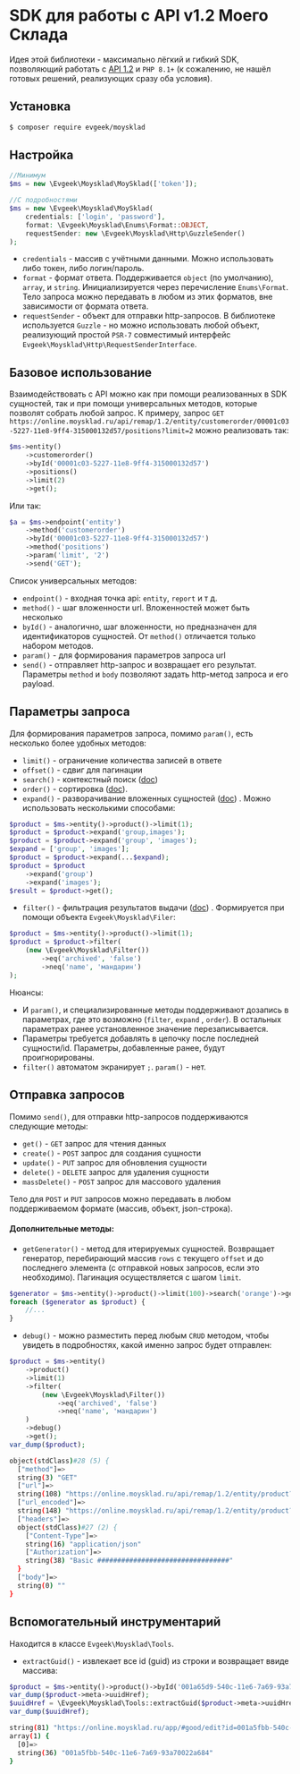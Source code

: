 # SDK для работы с API v1.2 Моего Склада

Идея этой библиотеки - максимально лёгкий и гибкий SDK, позволяющий работать
с [API 1.2](https://dev.moysklad.ru/doc/api/remap/1.2) и `PHP 8.1+` (к сожалению, не нашёл готовых решений, реализующих
сразу оба условия).

## Установка

```bash
$ composer require evgeek/moysklad
```

## Настройка

```php
//Минимум
$ms = new \Evgeek\Moysklad\MoySklad(['token']);

//С подробностями
$ms = new \Evgeek\Moysklad\MoySklad(
    credentials: ['login', 'password'],
    format: \Evgeek\Moysklad\Enums\Format::OBJECT,
    requestSender: new \Evgeek\Moysklad\Http\GuzzleSender()
);
```

* `credentials` - массив с учётными данными. Можно использовать либо токен, либо логин/пароль.
* `format` - формат ответа. Поддерживается `object` (по умолчанию), `array`, и `string`. Инициализируется через
  перечисление `Enums\Format`. Тело запроса можно передавать в любом из этих форматов, вне зависимости от формата
  ответа.
* `requestSender` - объект для отправки http-запросов. В библиотеке используется `Guzzle` - но можно использовать любой
  объект, реализующий простой `PSR-7` совместимый интерфейс `Evgeek\Moysklad\Http\RequestSenderInterface`.

## Базовое использование

Взаимодействовать с API можно как при помощи реализованных в SDK сущностей, так и при помощи универсальных методов,
которые позволят собрать любой запрос. К примеру,
запрос `GET https://online.moysklad.ru/api/remap/1.2/entity/customerorder/00001c03-5227-11e8-9ff4-315000132d57/positions?limit=2`
можно реализовать так:

```php
$ms->entity()
    ->customerorder()
    ->byId('00001c03-5227-11e8-9ff4-315000132d57')
    ->positions()
    ->limit(2)
    ->get();
```

Или так:

```php
$a = $ms->endpoint('entity')
    ->method('customerorder')
    ->byId('00001c03-5227-11e8-9ff4-315000132d57')
    ->method('positions')
    ->param('limit', '2')
    ->send('GET');
```

Список универсальных методов:

* `endpoint()` - входная точка api: `entity`, `report` и т д.
* `method()` - шаг вложенности url. Вложенностей может быть несколько
* `byId()` - аналогично, шаг вложенности, но предназначен для идентификаторов сущностей. От `method()` отличается только
  набором методов.
* `param()` - для формирования параметров запроса url
* `send()` - отправляет http-запрос и возвращает его результат. Параметры `method` и `body` позволяют задать http-метод
  запроса и его payload.

## Параметры запроса

Для формирования параметров запроса, помимо `param()`, есть несколько более удобных методов:

* `limit()` - ограничение количества записей в ответе
* `offset()` - сдвиг для пагинации
* `search()` - контекстный
  поиск ([doc](https://dev.moysklad.ru/doc/api/remap/1.2/#mojsklad-json-api-obschie-swedeniq-kontextnyj-poisk))
* `order()` -
  сортировка ([doc](https://dev.moysklad.ru/doc/api/remap/1.2/#mojsklad-json-api-obschie-swedeniq-sortirowka-ob-ektow)).
* `expand()` - разворачивание вложенных
  сущностей ([doc](https://dev.moysklad.ru/doc/api/remap/1.2/#mojsklad-json-api-obschie-swedeniq-zamena-ssylok-ob-ektami-s-pomosch-u-expand))
  . Можно использовать несколькими способами:

```php
$product = $ms->entity()->product()->limit(1);
$product = $product->expand('group,images');
$product = $product->expand('group', 'images');
$expand = ['group', 'images'];
$product = $product->expand(...$expand);
$product = $product
    ->expand('group')
    ->expand('images');
$result = $product->get();
```

* `filter()` - фильтрация результатов
  выдачи ([doc](https://dev.moysklad.ru/doc/api/remap/1.2/#mojsklad-json-api-obschie-swedeniq-fil-traciq-wyborki-s-pomosch-u-parametra-filter))
  . Формируется при помощи объекта `Evgeek\Moysklad\Filer`:

```php
$product = $ms->entity()->product()->limit(1);
$product = $product->filter(
    (new \Evgeek\Moysklad\Filter())
        ->eq('archived', 'false')
        ->neq('name', 'мандарин')
);
```

Нюансы:

* И `param()`, и специализированные методы поддерживают дозапись в параметрах, где это возможно (`filter`, `expand`
  , `order`). В остальных параметрах ранее установленное значение перезаписывается.
* Параметры требуется добавлять в цепочку после последней сущности/id. Параметры, добавленные ранее, будут
  проигнорированы.
* `filter()` автоматом экранирует `;`. `param()` - нет.

## Отправка запросов

Помимо `send()`, для отправки http-запросов поддерживаются следующие методы:

* `get()` - `GET` запрос для чтения данных
* `create()` - `POST` запрос для создания сущности
* `update()` - `PUT` запрос для обновления сущности
* `delete()` - `DELETE` запрос для удаления сущности
* `massDelete()` - `POST` запрос для массового удаления

Тело для `POST` и `PUT` запросов можно передавать в любом поддерживаемом формате (массив, объект, json-строка).

#### Дополнительные методы:

* `getGenerator()` - метод для итерируемых сущностей. Возвращает генератор, перебирающий массив `rows` с
  текущего `offset` и до последнего элемента (с отправкой новых запросов, если это необходимо). Пагинация осуществляется
  с шагом `limit`.

```php
$generator = $ms->entity()->product()->limit(100)->search('orange')->getGenerator();
foreach ($generator as $product) {
    //...
}
```

* `debug()` - можно разместить перед любым `CRUD` методом, чтобы увидеть в подробностях, какой именно запрос будет
  отправлен:

```php
$product = $ms->entity()
    ->product()
    ->limit(1)
    ->filter(
        (new \Evgeek\Moysklad\Filter())
            ->eq('archived', 'false')
            ->neq('name', 'мандарин')
    )
    ->debug()
    ->get();
var_dump($product);
```

```bash
object(stdClass)#28 (5) {
  ["method"]=>
  string(3) "GET"
  ["url"]=>
  string(108) "https://online.moysklad.ru/api/remap/1.2/entity/product?limit=1&filter=archived=false;name!=мандарин"
  ["url_encoded"]=>
  string(148) "https://online.moysklad.ru/api/remap/1.2/entity/product?limit=1&filter=archived%3Dfalse%3Bname%21%3D%D0%BC%D0%B0%D0%BD%D0%B4%D0%B0%D1%80%D0%B8%D0%BD"
  ["headers"]=>
  object(stdClass)#27 (2) {
    ["Content-Type"]=>
    string(16) "application/json"
    ["Authorization"]=>
    string(38) "Basic #################################"
  }
  ["body"]=>
  string(0) ""
}
```

## Вспомогательный инструментарий

Находится в классе `Evgeek\Moysklad\Tools`.

* `extractGuid()` - извлекает все id (guid) из строки и возвращает ввиде массива:
```php
$product = $ms->entity()->product()->byId('001a65d9-540c-11e6-7a69-93a70022a686')->get();
var_dump($product->meta->uuidHref);
$uuidHref = \Evgeek\Moysklad\Tools::extractGuid($product->meta->uuidHref);
var_dump($uuidHref);
```

```bash
string(81) "https://online.moysklad.ru/app/#good/edit?id=001a5fbb-540c-11e6-7a69-93a70022a684"
array(1) {
  [0]=>
  string(36) "001a5fbb-540c-11e6-7a69-93a70022a684"
}
```